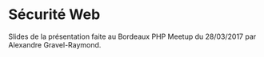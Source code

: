 # Sécurité Web

Slides de la présentation faite au Bordeaux PHP Meetup du 28/03/2017 par Alexandre Gravel-Raymond.
